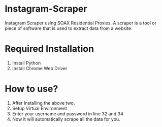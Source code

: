 <!-- #Project Title -->
# Instagram-Scraper<br>

<!-- Project Description -->
Instagram Scraper using SOAX Residential Proxies. A scraper is a tool or piece of software that is used to extract data from a website.<br> 

<!-- Installation Instructions -->
# Required Installation<br>
1. Install Python<br>
2. Install Chrome Web Driver<br>


<!-- Usage Instrutions -->
# How to use?<br>
1. After Installing the above two.<br>
2. Setup Virtual Environment<br>
3. Enter your username and password in line 32 and 34<br>
4. Now it will automatically scrape all the data for you. <br>











